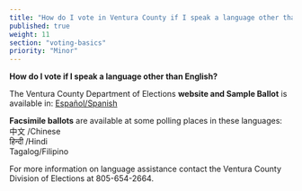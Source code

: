 ```yaml
---
title: "How do I vote in Ventura County if I speak a language other than English?"
published: true
weight: 11
section: "voting-basics"
priority: "Minor"
---
```


**How do I vote if I speak a language other than English?**  

The Ventura County Department of Elections **website and Sample Ballot** is available in: [Español/Spanish](http://recorder.countyofventura.org/elecciones/?lang=es)  

**Facsimile ballots** are available at some polling places in these languages:  
中文 /Chinese  
हिन्दी /Hindi  
Tagalog/Filipino  

For more information on language assistance contact the Ventura County Division of Elections at 805-654-2664.  
